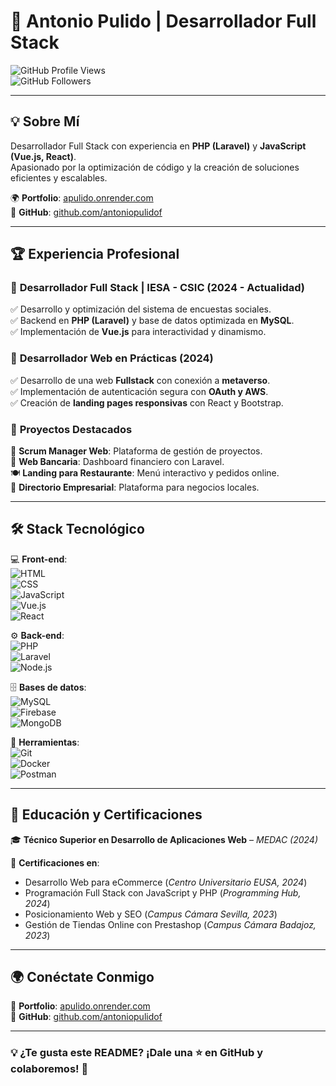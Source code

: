 # 🚀 Antonio Pulido | Desarrollador Full Stack  

![GitHub Profile Views](https://komarev.com/ghpvc/?username=letualtv&color=blue)  
![GitHub Followers](https://img.shields.io/github/followers/letualtv?style=social)  

---

## 💡 Sobre Mí  
Desarrollador Full Stack con experiencia en **PHP (Laravel)** y **JavaScript (Vue.js, React)**.  
Apasionado por la optimización de código y la creación de soluciones eficientes y escalables.  

🌍 **Portfolio**: [apulido.onrender.com](https://apulido.onrender.com)  
📂 **GitHub**: [github.com/antoniopulidof](https://github.com/antoniopulidof)  

---

## 🏆 Experiencia Profesional  

### 🔹 **Desarrollador Full Stack | IESA - CSIC** (2024 - Actualidad)  
✅ Desarrollo y optimización del sistema de encuestas sociales.  
✅ Backend en **PHP (Laravel)** y base de datos optimizada en **MySQL**.  
✅ Implementación de **Vue.js** para interactividad y dinamismo.  

### 🔹 **Desarrollador Web en Prácticas** (2024)  
✅ Desarrollo de una web **Fullstack** con conexión a **metaverso**.  
✅ Implementación de autenticación segura con **OAuth y AWS**.  
✅ Creación de **landing pages responsivas** con React y Bootstrap.  

### 🔹 **Proyectos Destacados**  
🚀 **Scrum Manager Web**: Plataforma de gestión de proyectos.  
🏦 **Web Bancaria**: Dashboard financiero con Laravel.  
🍽 **Landing para Restaurante**: Menú interactivo y pedidos online.  
🏢 **Directorio Empresarial**: Plataforma para negocios locales.  

---

## 🛠️ Stack Tecnológico  

💻 **Front-end**:  
![HTML](https://img.shields.io/badge/HTML5-E34F26?style=flat&logo=html5&logoColor=white)  
![CSS](https://img.shields.io/badge/CSS3-1572B6?style=flat&logo=css3&logoColor=white)  
![JavaScript](https://img.shields.io/badge/JavaScript-F7DF1E?style=flat&logo=javascript&logoColor=black)  
![Vue.js](https://img.shields.io/badge/Vue.js-4FC08D?style=flat&logo=vue.js&logoColor=white)  
![React](https://img.shields.io/badge/React-61DAFB?style=flat&logo=react&logoColor=black)  

⚙️ **Back-end**:  
![PHP](https://img.shields.io/badge/PHP-777BB4?style=flat&logo=php&logoColor=white)  
![Laravel](https://img.shields.io/badge/Laravel-FF2D20?style=flat&logo=laravel&logoColor=white)  
![Node.js](https://img.shields.io/badge/Node.js-339933?style=flat&logo=node.js&logoColor=white)  

🗄 **Bases de datos**:  
![MySQL](https://img.shields.io/badge/MySQL-4479A1?style=flat&logo=mysql&logoColor=white)  
![Firebase](https://img.shields.io/badge/Firebase-FFCA28?style=flat&logo=firebase&logoColor=black)  
![MongoDB](https://img.shields.io/badge/MongoDB-47A248?style=flat&logo=mongodb&logoColor=white)  

🚀 **Herramientas**:  
![Git](https://img.shields.io/badge/Git-F05032?style=flat&logo=git&logoColor=white)  
![Docker](https://img.shields.io/badge/Docker-2496ED?style=flat&logo=docker&logoColor=white)  
![Postman](https://img.shields.io/badge/Postman-FF6C37?style=flat&logo=postman&logoColor=white)  

---

## 📜 Educación y Certificaciones  

🎓 **Técnico Superior en Desarrollo de Aplicaciones Web** – *MEDAC (2024)*  

📜 **Certificaciones en**:  
- Desarrollo Web para eCommerce (*Centro Universitario EUSA, 2024*)  
- Programación Full Stack con JavaScript y PHP (*Programming Hub, 2024*)  
- Posicionamiento Web y SEO (*Campus Cámara Sevilla, 2023*)  
- Gestión de Tiendas Online con Prestashop (*Campus Cámara Badajoz, 2023*)  

---

## 🌍 Conéctate Conmigo  

🔗 **Portfolio**: [apulido.onrender.com](https://apulido.onrender.com)  
📂 **GitHub**: [github.com/antoniopulidof](https://github.com/antoniopulidof)  

---

### 💡 ¿Te gusta este README? ¡Dale una ⭐ en GitHub y colaboremos! 🚀  
